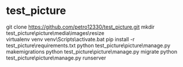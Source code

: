 # test_picture
git clone https://github.com/petro12330/test_picture.git 
mkdir test_picture\picture\media\images\resize  
virtualenv venv
venv\Scripts\activate.bat
pip install -r test_picture\requirements.txt
python test_picture\picture\manage.py makemigrations
python test_picture\picture\manage.py migrate
python test_picture\picture\manage.py runserver

